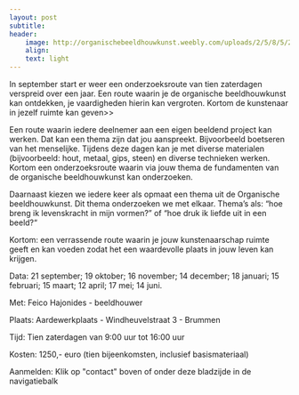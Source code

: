 ```yaml
---
layout: post
subtitle:
header:
    image: http://organischebeeldhouwkunst.weebly.com/uploads/2/5/8/5/25853585/maria_orig.jpg
    align:
    text: light
---
```

In september start er weer een onderzoeksroute van tien zaterdagen verspreid over een jaar. Een route waarin je de organische beeldhouwkunst kan ontdekken, je vaardigheden hierin kan vergroten. Kortom de kunstenaar in jezelf ruimte kan geven>>

Een route waarin iedere deelnemer aan een eigen beeldend project kan werken. Dat kan een thema zijn dat jou aanspreekt. Bijvoorbeeld boetseren van het menselijke. Tijdens deze dagen kan je met diverse materialen (bijvoorbeeld: hout, metaal, gips, steen) en diverse technieken werken.  Kortom een onderzoeksroute waarin via jouw thema de fundamenten van de organische beeldhouwkunst kan onderzoeken.  

Daarnaast kiezen we iedere keer als opmaat een thema uit de Organische beeldhouwkunst. Dit thema onderzoeken we met elkaar. Thema’s als: “hoe breng ik levenskracht in mijn vormen?” of “hoe druk ik liefde uit in een beeld?“

Kortom: een verrassende route waarin je jouw kunstenaarschap ruimte geeft en kan voeden
zodat het een waardevolle plaats in jouw leven kan krijgen.

Data: 21 september; 19 oktober; 16 november; 14 december;          	18 januari; 15 februari; 15 maart; 12 april; 17 mei; 14 juni.

Met: Feico Hajonides - beeldhouwer

Plaats: Aardewerkplaats - Windheuvelstraat 3 - Brummen

Tijd: Tien zaterdagen van 9:00 uur tot 16:00 uur

Kosten: 1250,-  euro (tien bijeenkomsten, inclusief basismateriaal)

Aanmelden:
Klik op "contact"
boven of onder deze bladzijde in de navigatiebalk
